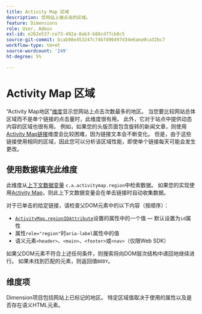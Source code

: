 ```yaml
---
title: Activity Map 区域
description: 您网站上被点击的区域。
feature: Dimensions
role: User, Admin
exl-id: e262e537-ce73-492a-8ab3-b88cd77cb8c5
source-git-commit: bcab98e453247c74b7d96497d34e6aea9ca32bc7
workflow-type: tm+mt
source-wordcount: '249'
ht-degree: 5%

---
```


# Activity Map 区域

“Activity Map地区”[维度](overview.md)显示您网站上点击次数最多的地区。 当您要比较网站总体区域而不是单个链接的点击量时，此维度很有用。 此外，它对于站点中提供动态内容的区域也很有用。 例如，如果您的头版页面包含旋转的新闻文章，则使用[Activity Map链接](activity-map-link.md)维度会比较困难，因为链接文本会不断变化。 但是，由于这些链接使用相同的区域，因此您可以分析该区域性能，即使单个链接每天可能会发生更改。

## 使用数据填充此维度

此维度从[上下文数据变量](/help/implement/vars/page-vars/contextdata.md) `c.a.activitymap.region`中检索数据。 如果您的实现使用[Activity Map](/help/analyze/activity-map/overview.md)，则此上下文数据变量会在单击链接时自动收集数据。

对于已单击的给定链接，请检查父DOM元素中的以下内容（按顺序）：

* [`ActivityMap.regionIDAttribute`](/help/implement/vars/config-vars/activitymap-regionidattribute.md)设置的属性中的一个值 — 默认设置为`id`属性
* 属性`role="region"`时`aria-label`属性中的值
* 语义元素`<header>`、`<main>`、`<footer>`或`<nav>`（仅限Web SDK）

如果父DOM元素不符合上述任何条件，则搜索将向DOM层次结构中递回地继续进行。 如果未找到匹配的元素，则返回值`BODY`。

## 维度项

Dimension项目包括网站上已标记的地区。 特定区域值取决于使用的属性以及是否存在语义HTML元素。
